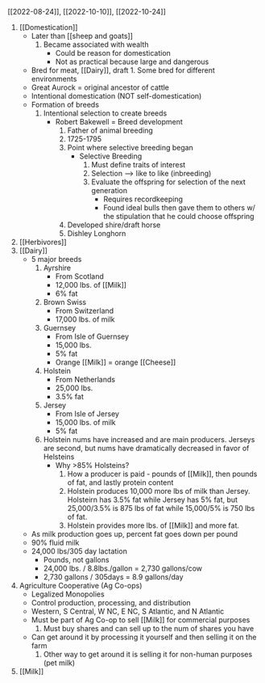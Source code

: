 [[2022-08-24]], [[2022-10-10]], [[2022-10-24]]
1. [[Domestication]]
	- Later than [[sheep and goats]]
		1. Became associated with wealth
			- Could be reason for domestication
			- Not as practical because large and dangerous
	- Bred for meat, [[Dairy]], draft
			1. Some bred for different environments
	- Great Aurock = original ancestor of cattle
	- Intentional domestication (NOT self-domestication)
	- Formation of breeds
		1. Intentional selection to create breeds
			- Robert Bakewell = Breed development
				1. Father of animal breeding
				2. 1725-1795
				3. Point where selective breeding began
					- Selective Breeding
						1. Must define traits of interest
						2. Selection --> like to like (inbreeding)
						3. Evaluate the offspring for selection of the next generation
							- Requires recordkeeping 
							- Found ideal bulls then gave them to others w/ the stipulation that he could choose offspring
				1. Developed shire/draft horse
				2. Dishley Longhorn
2. [[Herbivores]]
3. [[Dairy]] 
	- 5 major breeds
		1. Ayrshire
			- From Scotland
			- 12,000 lbs. of [[Milk]]
			- 6% fat
		2. Brown Swiss
			- From Switzerland
			- 17,000 lbs. of milk
		3. Guernsey
			- From Isle of Guernsey
			- 15,000 lbs.
			- 5% fat
			- Orange [[Milk]] = orange [[Cheese]]
		4. Holstein
			- From Netherlands
			- 25,000 lbs.
			- 3.5% fat
		5. Jersey
			- From Isle of Jersey
			- 15,000 lbs. of milk
			- 5% fat
		6. Holstein nums have increased and are main producers. Jerseys are second, but nums have dramatically decreased in favor of Helsteins
			- Why >85% Holsteins?
				1. How a producer is paid - pounds of [[Milk]], then pounds of fat, and lastly protein content
				2. Holstein produces 10,000 more lbs of milk than Jersey. Holsteirn has 3.5% fat while Jersey has 5% fat, but 25,000/3.5% is 875 lbs of fat while 15,000/5% is 750 lbs of fat.
				3. Holstein provides more lbs. of [[Milk]] and more fat.
	- As milk production goes up, percent fat goes down per pound
	- 90% fluid milk
	- 24,000 lbs/305 day lactation
		- Pounds, not gallons
		- 24,000 lbs. / 8.8lbs./gallon = 2,730 gallons/cow  
		- 2,730 gallons / 305days = 8.9 gallons/day
2. Agriculture Cooperative (Ag Co-ops)
	- Legalized Monopolies
	- Control production, processing, and distribution
	- Western, S Central, W NC, E NC, S Atlantic, and N Atlantic
	- Must be part of Ag Co-op to sell [[Milk]] for commercial purposes
		1. Must buy shares and can sell up to the num of shares you have
	- Can get around it by processing it yourself and then selling it on the farm
		1. Other way to get around it is selling it for non-human purposes (pet milk)
3. [[Milk]] 
